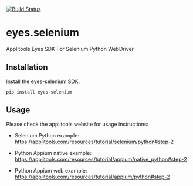 [![Build Status](https://travis-ci.org/applitools/eyes.selenium.python.svg?branch=master)](https://travis-ci.org/applitools/eyes.selenium.python)

eyes.selenium
=============

Applitools Eyes SDK For Selenium Python WebDriver

## Installation

Install the eyes-selenium SDK.
    
    pip install eyes-selenium
    
## Usage

Please check the applitools website for usage instructions:

- Selenium Python example: https://applitools.com/resources/tutorial/selenium/python#step-2

- Python Appium native example: https://applitools.com/resources/tutorial/appium/native_python#step-2

- Python Appium web example: https://applitools.com/resources/tutorial/appium/python#step-2
